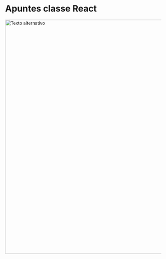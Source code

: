 

# Apuntes classe React











<img title="" src="file:///home/jordi/MyProjects/REACT/Notes/img/IMG_7440.jpg" alt="Texto alternativo" width="753" data-align="center">
